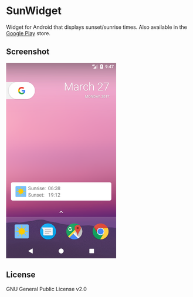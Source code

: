 # SunWidget
Widget for Android that displays sunset/sunrise times. Also available in the [Google Play](https://play.google.com/store/apps/details?id=xyz.koleno.sunwidget) store.


## Screenshot
![Screenshot](screenshot.png?raw=true "Screenshot")

## License
GNU General Public License v2.0 
